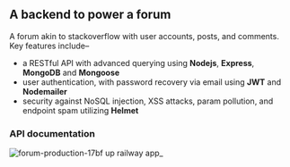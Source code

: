 ## **A backend to power a forum**
A forum akin to stackoverflow with user accounts, posts, and comments. Key features include–
* a RESTful API with advanced querying using **Nodejs**, **Express**, **MongoDB** and **Mongoose**
* user authentication, with password recovery via email using **JWT** and **Nodemailer** 
* security against NoSQL injection, XSS attacks, param pollution, and endpoint spam utilizing **Helmet** 

### API documentation
![forum-production-17bf up railway app_](https://user-images.githubusercontent.com/46104507/211427855-03ec2998-4b49-4509-8f9d-7df397630b1c.png)
